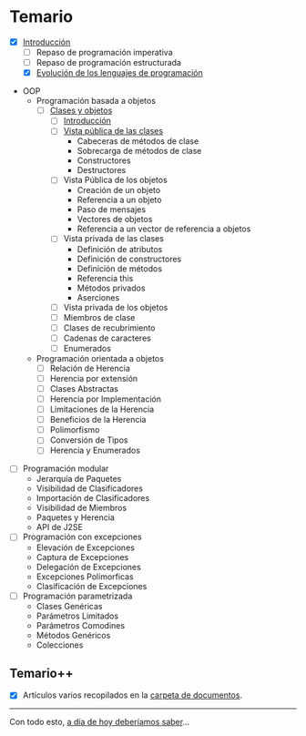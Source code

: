 # Temario

- [x] [Introducción](introduccion.md)
  - [ ] Repaso de programación imperativa
  - [ ] Repaso de programación estructurada
  - [x] [Evolución de los lenguajes de programación](evolucion.md)
- OOP
  - Programación basada a objetos
    - [ ] [Clases y objetos](clasesObjetos.md)
      - [ ] [Introducción](introVistas.md)
      - [ ] [Vista pública de las clases](vistaPublicaClases.md)
        - Cabeceras de métodos de clase
        - Sobrecarga de métodos de clase
        - Constructores
        - Destructores
      - [ ] Vista Pública de los objetos
        - Creación de un objeto
        - Referencia a un objeto
        - Paso de mensajes
        - Vectores de objetos
        - Referencia a un vector de referencia a objetos
      - [ ] Vista privada de las clases
        - Definición de atributos
        - Definición de constructores
        - Definición de métodos
        - Referencia this
        - Métodos privados
        - Aserciones
      - [ ] Vista privada de los objetos
      - [ ] Miembros de clase
      - [ ] Clases de recubrimiento
      - [ ] Cadenas de caracteres
      - [ ] Enumerados
  - Programación orientada a objetos
    - [ ] Relación de Herencia
    - [ ] Herencia por extensión
    - [ ] Clases Abstractas
    - [ ] Herencia por Implementación
    - [ ] Limitaciones de la Herencia
    - [ ] Beneficios de la Herencia
    - [ ] Polimorfismo
    - [ ] Conversión de Tipos
    - [ ] Herencia y Enumerados
- [ ] Programación modular
  - Jerarquía de Paquetes
  - Visibilidad de Clasificadores
  - Importación de Clasificadores
  - Visibilidad de Miembros
  - Paquetes y Herencia
  - API de J2SE
- [ ] Programación con excepciones
  - Elevación de Excepciones
  - Captura de Excepciones
  - Delegación de Excepciones
  - Excepciones Polimorficas
  - Clasificación de Excepciones
- [ ] Programación parametrizada
  - Clases Genéricas
  - Parámetros Limitados
  - Parámetros Comodines
  - Métodos Genéricos
  - Colecciones

## Temario++

- [x] Artículos varios recopilados en la [carpeta de documentos](/documentos/README.md).

---

Con todo esto, [a día de hoy deberíamos saber](aDiaDeHoy.md)...


